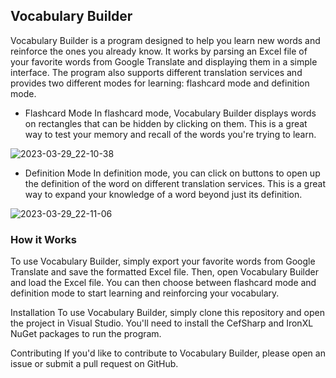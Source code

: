 ## Vocabulary Builder
Vocabulary Builder is a program designed to help you learn new words and reinforce the ones you already know. It works by parsing an Excel file of your favorite words from Google Translate and displaying them in a simple interface. The program also supports different translation services and provides two different modes for learning: flashcard mode and definition mode.

* Flashcard Mode
In flashcard mode, Vocabulary Builder displays words on rectangles that can be hidden by clicking on them. This is a great way to test your memory and recall of the words you're trying to learn.

![2023-03-29_22-10-38](https://user-images.githubusercontent.com/79306299/228645914-866ae74f-e060-49f9-95ba-bc6546a60f97.gif)

* Definition Mode
In definition mode, you can click on buttons to open up the definition of the word on different translation services. This is a great way to expand your knowledge of a word beyond just its definition.

![2023-03-29_22-11-06](https://user-images.githubusercontent.com/79306299/228645935-00fbcfa3-e83d-40fd-b6b7-9dd0bd3ee9ce.gif)

### How it Works
To use Vocabulary Builder, simply export your favorite words from Google Translate and save the formatted Excel file. Then, open Vocabulary Builder and load the Excel file. You can then choose between flashcard mode and definition mode to start learning and reinforcing your vocabulary.

Installation
To use Vocabulary Builder, simply clone this repository and open the project in Visual Studio. You'll need to install the CefSharp and IronXL NuGet packages to run the program.

Contributing
If you'd like to contribute to Vocabulary Builder, please open an issue or submit a pull request on GitHub.
